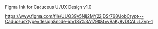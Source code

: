Figma link for Caduceus UI/UX Design v1.0

https://www.figma.com/file/UUQ39V5Nlj2MY22jDSr768/JobCrypt---Caduceus?type=design&node-id=185%3A1798&t=vBaKy8vDCALuLZvp-1
